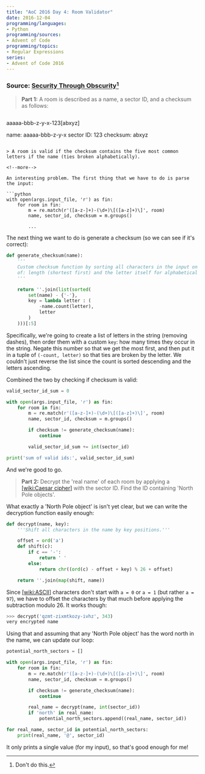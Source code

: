 ```yaml
---
title: "AoC 2016 Day 4: Room Validator"
date: 2016-12-04
programming/languages:
- Python
programming/sources:
- Advent of Code
programming/topics:
- Regular Expressions
series:
- Advent of Code 2016
---
```

### Source: [Security Through Obscurity](http://adventofcode.com/2016/day/4)[^1]

> **Part 1:** A room is described as a name, a sector ID, and a checksum as follows:

> ```
aaaaa-bbb-z-y-x-123[abxyz]

name: aaaaa-bbb-z-y-x
sector ID: 123
checksum: abxyz
```

> A room is valid if the checksum contains the five most common letters if the name (ties broken alphabetically).

<!--more-->

An interesting problem. The first thing that we have to do is parse the input:

```python
with open(args.input_file, 'r') as fin:
    for room in fin:
        m = re.match(r'([a-z-]+)-(\d+)\[([a-z]+)\]', room)
        name, sector_id, checksum = m.groups()

        ...
```

The next thing we want to do is generate a checksum (so we can see if it's correct):

```python
def generate_checksum(name):
    '''
    Custom checksum function by sorting all characters in the input on a tuple
    of: length (shortest first) and the letter itself for alphabetical sorting.
    '''

    return ''.join(list(sorted(
        set(name) - {'-'},
        key = lambda letter : (
            -name.count(letter),
            letter
        )
    )))[:5]
```

Specifically, we're going to create a list of letters in the string (removing dashes), then order them with a custom `key`: how many times they occur in the string. Negate this number so that we get the most first, and then put it in a tuple of `(-count, letter)` so that ties are broken by the letter. We couldn't just reverse the list since the count is sorted descending and the letters ascending.

Combined the two by checking if checksum is valid:

```python
valid_sector_id_sum = 0

with open(args.input_file, 'r') as fin:
    for room in fin:
        m = re.match(r'([a-z-]+)-(\d+)\[([a-z]+)\]', room)
        name, sector_id, checksum = m.groups()

        if checksum != generate_checksum(name):
            continue

        valid_sector_id_sum += int(sector_id)

print('sum of valid ids:', valid_sector_id_sum)
```

And we're good to go.

> **Part 2:** Decrypt the 'real name' of each room by applying a [[wiki:Caesar cipher]]() with the sector ID. Find the ID containing 'North Pole objects'.

What exactly a 'North Pole object' is isn't yet clear, but we can write the decryption function easily enough:

```python
def decrypt(name, key):
    '''Shift all characters in the name by key positions.'''

    offset = ord('a')
    def shift(c):
        if c == '-':
            return ' '
        else:
            return chr((ord(c) - offset + key) % 26 + offset)

    return ''.join(map(shift, name))
```

Since [[wiki:ASCII]]() characters don't start with `a = 0` or `a = 1` (but rather `a = 97`), we have to offset the characters by that much before applying the subtraction modulo 26. It works though:

```python
>>> decrypt('qzmt-zixmtkozy-ivhz', 343)
very encrypted name
```

Using that and assuming that any 'North Pole object' has the word north in the name, we can update our loop:

```python
potential_north_sectors = []

with open(args.input_file, 'r') as fin:
    for room in fin:
        m = re.match(r'([a-z-]+)-(\d+)\[([a-z]+)\]', room)
        name, sector_id, checksum = m.groups()

        if checksum != generate_checksum(name):
            continue

        real_name = decrypt(name, int(sector_id))
        if 'north' in real_name:
            potential_north_sectors.append((real_name, sector_id))

for real_name, sector_id in potential_north_sectors:
    print(real_name, '@', sector_id)
```

It only prints a single value (for my input), so that's good enough for me!

[^1]: Don't do this.
